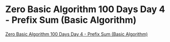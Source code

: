 # Zero Basic Algorithm 100 Days Day 4 - Prefix Sum (Basic Algorithm)
[Zero Basic Algorithm 100 Days Day 4 - Prefix Sum (Basic Algorithm)](https://aiwithcloud.com/2022/09/19/zero_basic_algorithm_100_days_day_4___prefix_sum_basic_algorithm/)